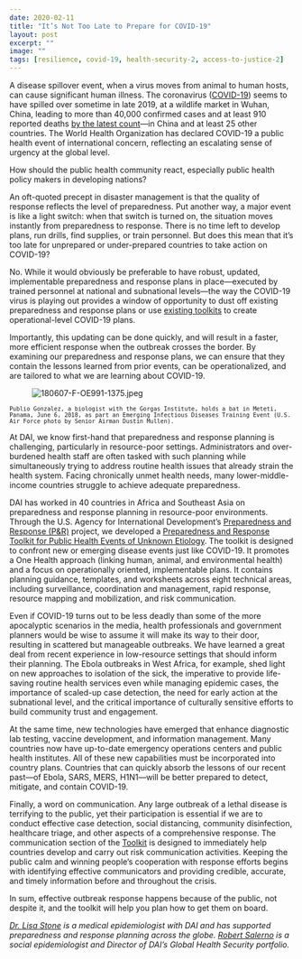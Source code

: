 ```yaml
---
date: 2020-02-11
title: "It’s Not Too Late to Prepare for COVID-19"
layout: post
excerpt: ""
image: ""
tags: [resilience, covid-19, health-security-2, access-to-justice-2]
---
```

<p>A disease spillover event, when a virus moves from animal to human hosts, can cause significant human illness. The coronavirus (<a href="https://www.washingtonpost.com/world/asia_pacific/coronavirus-china-live-updates/2020/02/11/2b8de3ba-4c5c-11ea-b721-9f4cdc90bc1c_story.html#link-UAE2L4TXVM66ZCWBDEDWDX422I">COVID-19</a>) seems to have spilled over sometime in late 2019, at a wildlife market in Wuhan, China, leading to more than 40,000 confirmed cases and at least 910 reported deaths <a href="https://multimedia.scmp.com/infographics/news/china/article/3047038/wuhan-virus/index.html">by the latest count</a>—in China and at least 25 other countries. The World Health Organization has declared COVID-19 a public health event of international concern, reflecting an escalating sense of urgency at the global level.</p><p>How should the public health community react, especially public health policy makers in developing nations?</p><p>An oft-quoted precept in disaster management is that the quality of response reflects the level of preparedness. Put another way, a major event is like a light switch: when that switch is turned on, the situation moves instantly from preparedness to response. There is no time left to develop plans, run drills, find supplies, or train personnel. But does this mean that it’s too late for unprepared or under-prepared countries to take action on COVID-19?</p><p>No. While it would obviously be preferable to have robust, updated, implementable preparedness and response plans in place—executed by trained personnel at national and subnational levels—the way the COVID-19 virus is playing out provides a window of opportunity to dust off existing preparedness and response plans or use <a href="https://www.onehealthapp.org/resources">existing toolkits</a> to create operational-level COVID-19 plans.</p><p>Importantly, this updating can be done quickly, and will result in a faster, more efficient response when the outbreak crosses the border. By examining our preparedness and response plans, we can ensure that they contain the lessons learned from prior events, can be operationalized, and are tailored to what we are learning about COVID-19.</p><figure class="kg-card kg-image-card"><img src="https://pubs.ghost.io/uploads/180607-F-OE991-1375.jpeg" class="kg-image" alt="180607-F-OE991-1375.jpeg" loading="lazy"></figure><p><code><code>Publio Gonzalez, a biologist with the Gorgas Institute, holds a bat in Meteti, Panama, June 6, 2018, as part an Emerging Infectious Diseases Training Event (U.S. Air Force photo by Senior Airman Dustin Mullen).</code></code></p><p>At DAI, we know first-hand that preparedness and response planning is challenging, particularly in resource-poor settings. Administrators and over-burdened health staff are often tasked with such planning while simultaneously trying to address routine health issues that already strain the health system. Facing chronically unmet health needs, many lower-middle-income countries struggle to achieve adequate preparedness.</p><p>DAI has worked in 40 countries in Africa and Southeast Asia on preparedness and response planning in resource-poor environments. Through the U.S. Agency for International Development’s <a href="https://www.dai.com/our-work/projects/worldwide-preparedness-and-response-pr">Preparedness and Response (P&amp;R)</a> project, we developed a <a href="https://s3.amazonaws.com/one-health-app/static/docs/toolkits/Preparedness_and_Response_Toolkit/Preparedness_and_Response_Toolkit_complete.pdf">Preparedness and Response Toolkit for Public Health Events of Unknown Etiology</a>. The toolkit is designed to confront new or emerging disease events just like COVID-19. It promotes a One Health approach (linking human, animal, and environmental health) and a focus on operationally oriented, implementable plans. It contains planning guidance, templates, and worksheets across eight technical areas, including surveillance, coordination and management, rapid response, resource mapping and mobilization, and risk communication.</p><p>Even if COVID-19 turns out to be less deadly than some of the more apocalyptic scenarios in the media, health professionals and government planners would be wise to assume it will make its way to their door, resulting in scattered but manageable outbreaks. We have learned a great deal from recent experience in low-resource settings that should inform their planning. The Ebola outbreaks in West Africa, for example, shed light on new approaches to isolation of the sick, the imperative to provide life-saving routine health services even while managing epidemic cases, the importance of scaled-up case detection, the need for early action at the subnational level, and the critical importance of culturally sensitive efforts to build community trust and engagement.</p><p>At the same time, new technologies have emerged that enhance diagnostic lab testing, vaccine development, and information management. Many countries now have up-to-date emergency operations centers and public health institutes. All of these new capabilities must be incorporated into country plans. Countries that can quickly absorb the lessons of our recent past—of Ebola, SARS, MERS, H1N1—will be better prepared to detect, mitigate, and contain COVID-19.</p><p>Finally, a word on communication. Any large outbreak of a lethal disease is terrifying to the public, yet their participation is essential if we are to conduct effective case detection, social distancing, community disinfection, healthcare triage, and other aspects of a comprehensive response. The communication section of the <a href="https://s3.amazonaws.com/one-health-app/static/docs/toolkits/Preparedness_and_Response_Toolkit/Preparedness_and_Response_Toolkit_complete.pdf">Toolkit</a> is designed to immediately help countries develop and carry out risk communication activities. Keeping the public calm and winning people’s cooperation with response efforts begins with identifying effective communicators and providing credible, accurate, and timely information before and throughout the crisis.</p><p>In sum, effective outbreak response happens because of the public, not despite it, and the toolkit will help you plan how to get them on board.</p><p><em><a href="https://www.dai.com/who-we-are/our-team/lisa-stone">Dr. Lisa Stone</a> is a medical epidemiologist with DAI and has supported preparedness and response planning across the globe. <a href="https://www.dai.com/who-we-are/our-team/robert-salerno">Robert Salerno</a> is a social epidemiologist and Director of DAI’s Global Health Security portfolio.</em></p>
  